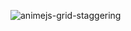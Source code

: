 ![animejs-grid-staggering](https://github.com/JMBoulos12/animejs/assets/65892342/c77f8031-65cf-4b35-bb01-933ff2b04bf7)

